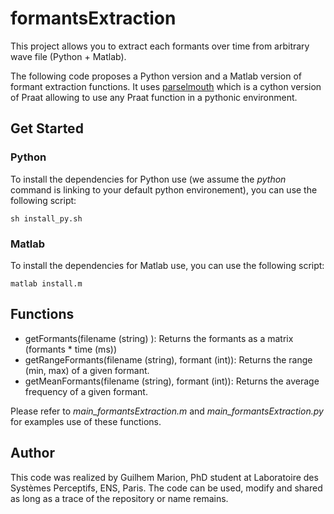 # formantsExtraction
This project allows you to extract each formants over time from arbitrary wave file (Python + Matlab).

The following code proposes a Python version and a Matlab version of formant extraction functions. It uses [parselmouth](https://github.com/YannickJadoul/Parselmouth) which is a cython version of Praat allowing to use any Praat function in a pythonic environment.

## Get Started
### Python
To install the dependencies for Python use (we assume the $python$ command is linking to your default python environement), you can use the following script:

    sh install_py.sh

### Matlab
To install the dependencies for Matlab use, you can use the following script:
    
    matlab install.m

## Functions
    
   * getFormants(filename (string) ): Returns the formants as a matrix (formants * time (ms))
   * getRangeFormants(filename (string), formant (int)): Returns the range (min, max) of a given formant.
   * getMeanFormants(filename (string), formant (int)): Returns the average frequency of a given formant.
    
Please refer to *main_formantsExtraction.m* and *main_formantsExtraction.py* for examples use of these functions.

## Author

This code was realized by Guilhem Marion, PhD student at Laboratoire des Systèmes Perceptifs, ENS, Paris. The code can be used, modify and shared as long as a trace of the repository or name remains.
